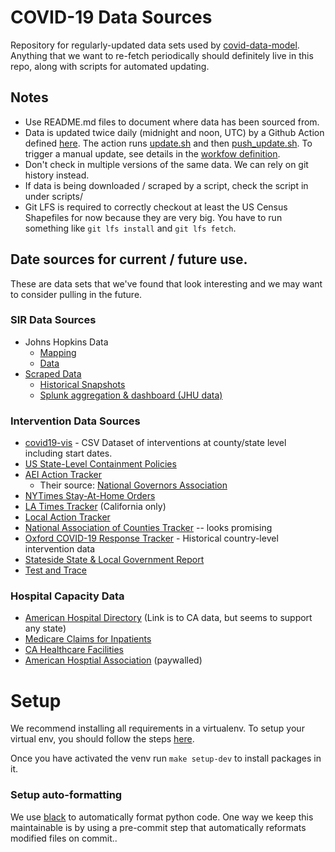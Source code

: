 # COVID-19 Data Sources
Repository for regularly-updated data sets used by
[covid-data-model](https://github.com/covid-projections/covid-data-model). Anything that we want to re-fetch periodically should definitely live in this repo, along with scripts for automated updating.

## Notes
* Use README.md files to document where data has been sourced from.
* Data is updated twice daily (midnight and noon, UTC) by a Github Action defined [here](./.github/workflows/update_data.yml).
  The action runs [update.sh](./update.sh) and then [push_update.sh](./push_update.sh).
  To trigger a manual update, see details in the [workfow definition](./.github/workflows/update_data.yml#L6).
* Don't check in multiple versions of the same data. We can rely on git history
  instead.
* If data is being downloaded / scraped by a script, check the script in under
  scripts/
* Git LFS is required to correctly checkout at least the US Census Shapefiles
  for now because they are very big. You have to run something like `git lfs
  install` and `git lfs fetch`.

## Date sources for current / future use.
These are data sets that we've found that look interesting and we may want to consider pulling in the future.

### SIR Data Sources

* Johns Hopkins Data
  * [Mapping](https://systems.jhu.edu/research/public-health/ncov/)
  * [Data](https://github.com/CSSEGISandData/COVID-19)
* [Scraped Data](https://github.com/lazd/coronadatascraper)
  * [Historical Snapshots](https://github.com/lazd/coronadatascraper-cache)
  * [Splunk aggregation & dashboard (JHU data)](https://github.com/splunk/corona_virus)

### Intervention Data Sources

* [covid19-vis](https://github.com/covidvis/covid19-vis/blob/master/data/quarantine-activity-US-Apr16.csv) - CSV Dataset of interventions at county/state level including start dates.
* [US State-Level Containment Policies](https://www.multistate.us/pages/covid-19-policy-tracker)
* [AEI Action Tracker](https://www.aei.org/covid-2019-action-tracker/)
  * Their source: [National Governors Association](https://www.nga.org/coronavirus/#actions)
* [NYTimes Stay-At-Home Orders](https://www.nytimes.com/interactive/2020/us/coronavirus-stay-at-home-order.html)
* [LA Times Tracker](https://www.latimes.com/projects/california-coronavirus-cases-tracking-outbreak/) (California only)
* [Local Action Tracker](https://www.nlc.org/program-initiative/covid-19-local-action-tracker)
* [National Association of Counties Tracker](https://ce.naco.org/?dset=COVID-19&ind=Emergency%20Declaration%20Types) -- looks promising
* [Oxford COVID-19 Response Tracker](https://www.bsg.ox.ac.uk/research/research-projects/oxford-covid-19-government-response-tracker) - Historical country-level intervention data
* [Stateside State & Local Government Report](https://www.stateside.com/sites/default/files/2020-03/Covid-19%20Overview_33020_3p_pub.pdf)
* [Test and Trace](https://testandtrace.com/)

### Hospital Capacity Data

* [American Hospital Directory](https://www.ahd.com/states/hospital_CA.html) (Link is to CA data, but seems to support any state)
* [Medicare Claims for Inpatients](https://www.cms.gov/Research-Statistics-Data-and-Systems/Statistics-Trends-and-Reports/Hospital-Service-Area-File)
* [CA Healthcare Facilities](https://data.chhs.ca.gov/dataset/licensed-healthcare-facility-listing/resource/641c5557-7d65-4379-8fea-6b7dedbda40b?inner_span=True)
* [American Hosptial Association](https://www.ahadata.com/aha-hospital-statistics/) (paywalled)


# Setup

We recommend installing all requirements in a virtualenv. To setup your virtual env,
you should follow the steps [here](https://github.com/covid-projections/covid-data-model/blob/master/SETUP.md).

Once you have activated the venv run `make setup-dev` to install packages in it.


### Setup auto-formatting

We use [black](https://github.com/psf/black) to automatically format python code.
One way we keep this maintainable is by using a pre-commit step that automatically
reformats modified files on commit..
